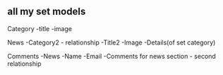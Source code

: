 ## all my set models 

 Category
 -title
 -image
 
 News
 -Category2 - relationship
 -Title2
 -Image
 -Details(of set category)
 
 
 Comments
 -News
 -Name
 -Email
 -Comments for news section - second relationship

